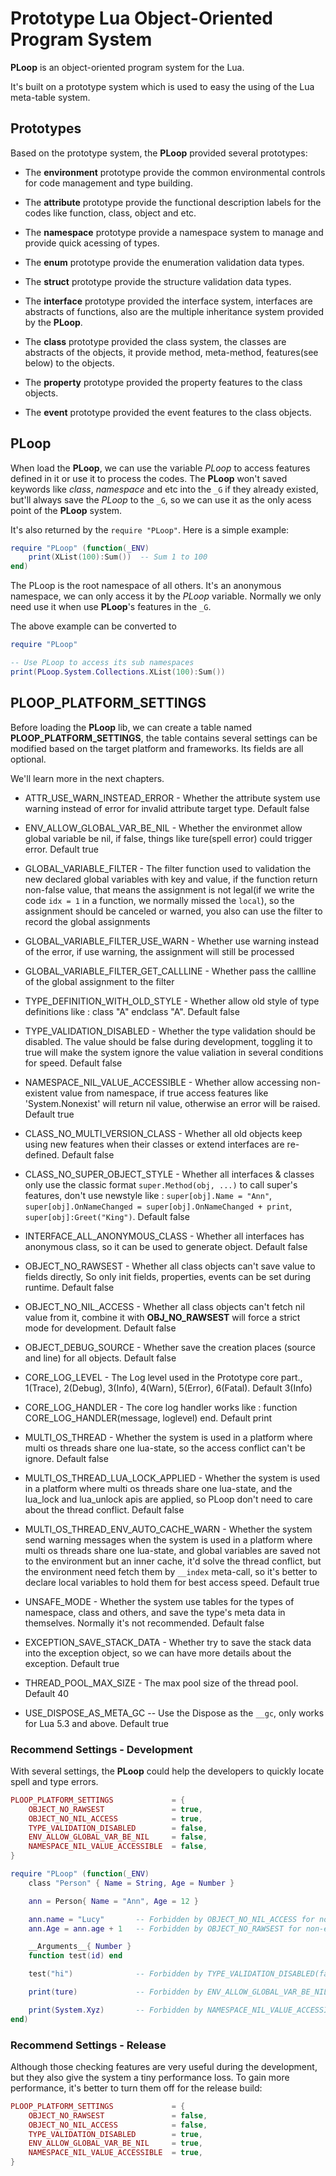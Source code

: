 # Prototype Lua Object-Oriented Program System

**PLoop** is an object-oriented program system for the Lua.

It's built on a prototype system which is used to easy the using of the Lua meta-table system.


## Prototypes

Based on the prototype system, the **PLoop** provided several prototypes:

* The **environment** prototype provide the common environmental controls for code management and type building.

* The **attribute** prototype provide the functional description labels for the codes like function, class, object and etc.

* The **namespace** prototype provide a namespace system to manage and provide quick acessing of types.

* The **enum** prototype provide the enumeration validation data types.

* The **struct** prototype provide the structure validation data types.

* The **interface** prototype provided the interface system, interfaces are abstracts of functions, also are the multiple inheritance system provided by the **PLoop**.

* The **class** prototype provided the class system, the classes are abstracts of the objects, it provide method, meta-method, features(see below) to the objects.

* The **property** prototype provided the property features to the class objects.

* The **event** prototype provided the event features to the class objects.


## PLoop

When load the **PLoop**, we can use the variable *PLoop* to access features defined in it or use it to process the codes. The **PLoop** won't saved keywords like *class*, *namespace* and etc into the `_G` if they already existed, but'll always save the *PLoop* to the `_G`, so we can use it as the only acess point of the **PLoop** system.

It's also returned by the `require "PLoop"`. Here is a simple example:

```lua
require "PLoop" (function(_ENV)
	print(XList(100):Sum())  -- Sum 1 to 100
end)
```

The PLoop is the root namespace of all others. It's an anonymous namespace, we can only access it by the *PLoop* variable. Normally we only need use it when use **PLoop**'s features in the `_G`.

The above example can be converted to

```lua
require "PLoop"

-- Use PLoop to access its sub namespaces
print(PLoop.System.Collections.XList(100):Sum())
```


## PLOOP_PLATFORM_SETTINGS

Before loading the **PLoop** lib, we can create a table named **PLOOP_PLATFORM_SETTINGS**, the table contains several settings can be modified based on the target platform and frameworks. Its fields are all optional.

We'll learn more in the next chapters.

* ATTR_USE_WARN_INSTEAD_ERROR           - Whether the attribute system use warning instead of error for invalid attribute target type. Default false

* ENV_ALLOW_GLOBAL_VAR_BE_NIL           - Whether the environmet allow global variable be nil, if false, things like ture(spell error) could trigger error. Default true

* GLOBAL_VARIABLE_FILTER                - The filter function used to validation the new declared global variables with key and value, if the function return non-false value, that means the assignment is not legal(if we write the code `idx = 1` in a function, we normally missed the `local`), so the assignment should be canceled or warned, you also can use the filter to record the global assignments

* GLOBAL_VARIABLE_FILTER_USE_WARN       - Whether use warning instead of the error, if use warning, the assignment will still be processed

* GLOBAL_VARIABLE_FILTER_GET_CALLLINE   - Whether pass the callline of the global assignment to the filter

* TYPE_DEFINITION_WITH_OLD_STYLE        - Whether allow old style of type definitions like : class "A"  endclass "A". Default false

* TYPE_VALIDATION_DISABLED              - Whether the type validation should be disabled. The value should be false during development, toggling it to true will make the system ignore the value valiation in several conditions for speed. Default false

* NAMESPACE_NIL_VALUE_ACCESSIBLE 		- Whether allow accessing non-existent value from namespace, if true access features like 'System.Nonexist' will return nil value, otherwise an error will be raised. Default true

* CLASS_NO_MULTI_VERSION_CLASS          - Whether all old objects keep using new features when their classes or extend interfaces are re-defined. Default false

* CLASS_NO_SUPER_OBJECT_STYLE           - Whether all interfaces & classes only use the classic format `super.Method(obj, ...)` to call super's features, don't use newstyle like : `super[obj].Name = "Ann"`, `super[obj].OnNameChanged = super[obj].OnNameChanged + print`, `super[obj]:Greet("King")`. Default false

* INTERFACE_ALL_ANONYMOUS_CLASS         - Whether all interfaces has anonymous class, so it can be used to generate object. Default false

* OBJECT_NO_RAWSEST                     - Whether all class objects can't save value to fields directly, So only init fields, properties, events can be set during runtime. Default false

* OBJECT_NO_NIL_ACCESS                  - Whether all class objects can't fetch nil value from it, combine it with **OBJ_NO_RAWSEST** will force a strict mode for development. Default false

* OBJECT_DEBUG_SOURCE                   - Whether save the creation places (source and line) for all objects. Default false

* CORE_LOG_LEVEL                        - The Log level used in the Prototype core part., 1(Trace), 2(Debug), 3(Info), 4(Warn), 5(Error), 6(Fatal). Default 3(Info)

* CORE_LOG_HANDLER                      - The core log handler works like : function CORE_LOG_HANDLER(message, loglevel) end.  Default print

* MULTI_OS_THREAD                       - Whether the system is used in a platform where multi os threads share one lua-state, so the access conflict can't be ignore. Default false

* MULTI_OS_THREAD_LUA_LOCK_APPLIED      - Whether the system is used in a platform where multi os threads share one lua-state, and the lua_lock and lua_unlock apis are applied, so PLoop don't need to care about the thread conflict. Default false

* MULTI_OS_THREAD_ENV_AUTO_CACHE_WARN   - Whether the system send warning messages when the system is used in a platform where multi os threads share one lua-state, and global variables are saved not to the environment but an inner cache, it'd solve the thread conflict, but the environment need fetch them by `__index` meta-call, so it's better to declare local variables to hold them for best access speed. Default true

* UNSAFE_MODE                           - Whether the system use tables for the types of namespace, class and others, and save the type's meta data in themselves. Normally it's not recommended. Default false

* EXCEPTION_SAVE_STACK_DATA             - Whether try to save the stack data into the exception object, so we can have more details about the exception. Default true

* THREAD_POOL_MAX_SIZE                  - The max pool size of the thread pool. Default 40

* USE_DISPOSE_AS_META_GC 				-- Use the Dispose as the `__gc`, only works for Lua 5.3 and above. Default true


### Recommend Settings - Development

With several settings, the **PLoop** could help the developers to quickly locate spell and type errors.

```lua
PLOOP_PLATFORM_SETTINGS 			= {
    OBJECT_NO_RAWSEST 				= true,
    OBJECT_NO_NIL_ACCESS 			= true,
    TYPE_VALIDATION_DISABLED 		= false,
    ENV_ALLOW_GLOBAL_VAR_BE_NIL 	= false,
    NAMESPACE_NIL_VALUE_ACCESSIBLE 	= false,
}

require "PLoop" (function(_ENV)
	class "Person" { Name = String, Age = Number }

	ann = Person{ Name = "Ann", Age = 12 }

	ann.name = "Lucy" 		-- Forbidden by OBJECT_NO_NIL_ACCESS for non-existed property/event 'name'
	ann.Age = ann.age + 1  	-- Forbidden by OBJECT_NO_RAWSEST for non-existed property/event 'age'

	__Arguments__{ Number }
	function test(id) end

	test("hi") 				-- Forbidden by TYPE_VALIDATION_DISABLED(false) for not pass the argument check

	print(ture) 			-- Forbidden by ENV_ALLOW_GLOBAL_VAR_BE_NIL(false) for non-existed global variable

	print(System.Xyz) 		-- Forbidden by NAMESPACE_NIL_VALUE_ACCESSIBLE(false) for non-existed namespace
end)
```

### Recommend Settings - Release

Although those checking features are very useful during the development, but they also give the system a tiny performance loss. To gain more performance, it's better to turn them off for the release build:

```lua
PLOOP_PLATFORM_SETTINGS 			= {
    OBJECT_NO_RAWSEST 				= false,
    OBJECT_NO_NIL_ACCESS 			= false,
    TYPE_VALIDATION_DISABLED 		= true,
    ENV_ALLOW_GLOBAL_VAR_BE_NIL 	= true,
    NAMESPACE_NIL_VALUE_ACCESSIBLE 	= true,
}
```